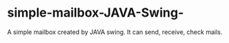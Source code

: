 # simple-mailbox-JAVA-Swing-
A simple mailbox created by JAVA swing. It can send, receive, check mails.
